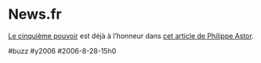 # News.fr

[Le cinquième pouvoir](quatrieme-de-couverture-v1.md) est déjà à l’honneur dans [cet article de Philippe Astor](http://news.fr/actualite/medias/0,3800002047,39362908,00.htm).

#buzz #y2006 #2006-8-28-15h0
